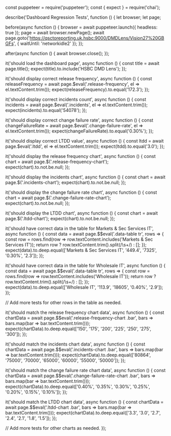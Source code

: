 const puppeteer = require('puppeteer');
const { expect } = require('chai');

describe('Dashboard Regression Tests', function () {
  let browser;
  let page;

  before(async function () {
    browser = await puppeteer.launch({ headless: true });
    page = await browser.newPage();
    await page.goto('https://qsctoreporting.uk.hsbc:9000/DMDLens/Vision27%20GBGFs', { waitUntil: 'networkidle2' });
  });

  after(async function () {
    await browser.close();
  });

  it('should load the dashboard page', async function () {
    const title = await page.title();
    expect(title).to.include('HSBC DMD Lens');
  });

  it('should display correct release frequency', async function () {
    const releaseFrequency = await page.$eval('.release-frequency', el => el.textContent.trim());
    expect(releaseFrequency).to.equal('172.3');
  });

  it('should display correct incidents count', async function () {
    const incidents = await page.$eval('.incidents', el => el.textContent.trim());
    expect(incidents).to.equal('54078');
  });

  it('should display correct change failure rate', async function () {
    const changeFailureRate = await page.$eval('.change-failure-rate', el => el.textContent.trim());
    expect(changeFailureRate).to.equal('0.30%');
  });

  it('should display correct LTDD value', async function () {
    const ltdd = await page.$eval('.ltdd', el => el.textContent.trim());
    expect(ltdd).to.equal('3.0');
  });

  it('should display the release frequency chart', async function () {
    const chart = await page.$('.release-frequency-chart');
    expect(chart).to.not.be.null;
  });

  it('should display the incidents chart', async function () {
    const chart = await page.$('.incidents-chart');
    expect(chart).to.not.be.null;
  });

  it('should display the change failure rate chart', async function () {
    const chart = await page.$('.change-failure-rate-chart');
    expect(chart).to.not.be.null;
  });

  it('should display the LTDD chart', async function () {
    const chart = await page.$('.ltdd-chart');
    expect(chart).to.not.be.null;
  });

  it('should have correct data in the table for Markets & Sec Services IT', async function () {
    const data = await page.$$eval('.data-table tr', rows => {
      const row = rows.find(row => row.textContent.includes('Markets & Sec Services IT'));
      return row ? row.textContent.trim().split(/\s+/) : [];
    });
    expect(data).to.deep.equal(['Markets & Sec Services IT', '449.4', '7325', '0.30%', '2.3']);
  });

  it('should have correct data in the table for Wholesale IT', async function () {
    const data = await page.$$eval('.data-table tr', rows => {
      const row = rows.find(row => row.textContent.includes('Wholesale IT'));
      return row ? row.textContent.trim().split(/\s+/) : [];
    });
    expect(data).to.deep.equal(['Wholesale IT', '113.9', '18605', '0.40%', '2.9']);
  });

  // Add more tests for other rows in the table as needed.

  it('should match the release frequency chart data', async function () {
    const chartData = await page.$$eval('.release-frequency-chart .bar', bars => bars.map(bar => bar.textContent.trim()));
    expect(chartData).to.deep.equal(['150', '175', '200', '225', '250', '275', '300']);
  });

  it('should match the incidents chart data', async function () {
    const chartData = await page.$$eval('.incidents-chart .bar', bars => bars.map(bar => bar.textContent.trim()));
    expect(chartData).to.deep.equal(['80864', '75000', '70000', '65000', '60000', '55000', '50000']);
  });

  it('should match the change failure rate chart data', async function () {
    const chartData = await page.$$eval('.change-failure-rate-chart .bar', bars => bars.map(bar => bar.textContent.trim()));
    expect(chartData).to.deep.equal(['0.40%', '0.35%', '0.30%', '0.25%', '0.20%', '0.15%', '0.10%']);
  });

  it('should match the LTDD chart data', async function () {
    const chartData = await page.$$eval('.ltdd-chart .bar', bars => bars.map(bar => bar.textContent.trim()));
    expect(chartData).to.deep.equal(['3.3', '3.0', '2.7', '2.4', '2.1', '1.8', '1.5']);
  });

  // Add more tests for other charts as needed.
});